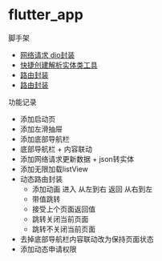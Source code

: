 # flutter_app

脚手架

- [网络请求 dio封装](https://github.com/pengMaster/flutter_app/blob/master/lib/api/net_utils.dart)
- [快捷创建解析实体类工具](https://github.com/zhangruiyu/FlutterJsonBeanFactory)
- [路由封装](https://github.com/pengMaster/flutter_app/blob/master/lib/utils/route_util.dart)
- [路由封装](https://github.com/pengMaster/flutter_app/blob/master/lib/views/sample/permission_act.dart)

功能记录

- 添加启动页
- 添加左滑抽屉
- 添加底部导航栏
- 底部导航栏 + 内容联动
- 添加网络请求更新数据 + json转实体
- 添加无限加载listView
- 动态路由封装
  - 添加动画 进入 从左到右 返回 从右到左
  - 带值跳转
  - 接受上个页面返回值
  - 跳转关闭当前页面
  - 跳转不关闭当前页面
- 去掉底部导航栏内容联动改为保持页面状态
- 添加动态申请权限




